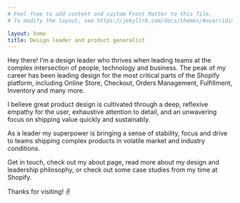```yaml
---
# Feel free to add content and custom Front Matter to this file.
# To modify the layout, see https://jekyllrb.com/docs/themes/#overriding-theme-defaults

layout: home
title: Design leader and product generalist
---
```


Hey there! I’m a design leader who thrives when leading teams at the complex intersection of people, technology and business. The peak of my career has been leading design for the most critical parts of the Shopify platform, including Online Store, Checkout, Orders Management, Fulfillment, Inventory and many more. 

I believe great product design is cultivated through a deep, reflexive empathy for the user, exhaustive attention to detail, and an unwavering focus on shipping value quickly and sustainably.

As a leader my superpower is bringing a sense of stability, focus and drive to teams shipping complex products in volatile market and industry conditions.

Get in touch, check out my about page, read more about my design and leadership philosophy, or check out some case studies from my time at Shopify.

Thanks for visiting! <span class="emoji">&#x270C;</span>